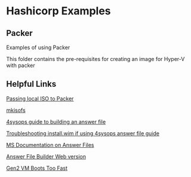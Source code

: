 # Hashicorp Examples


## Packer
Examples of using Packer 

This folder contains the pre-requisites for creating an image for Hyper-V with packer 

## Helpful Links 
[Passing local ISO to Packer](https://stackoverflow.com/questions/41862494/how-to-pass-packer-io-iso-url-as-a-command-line-parameter)

[mkisofs](https://opensourcepack.blogspot.com/p/cdrtools.html)

[4sysops guide to building an answer file](https://4sysops.com/archives/automate-windows-server-setup-using-an-answer-file/)

[Troubleshooting install.wim if using 4sysops answer file guide](https://blog.mindcore.dk/2016/03/cannot-obtain-readwrite-access-for.html)

[MS Documentation on Answer Files](https://docs.microsoft.com/en-us/previous-versions/windows/it-pro/windows-8.1-and-8/hh825701%28v%3dwin.10%29#example-automatically-install-the-default-partition-configuration)

[Answer File Builder Web version](https://www.windowsafg.com/server2019.html)

[Gen2 VM Boots Too Fast](https://github.com/hashicorp/packer/issues/7278)



